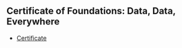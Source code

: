 ## Certificate of Foundations: Data, Data, Everywhere
* [Certificate](https://www.coursera.org/account/accomplishments/verify/BSA9HYUDTMCG)
